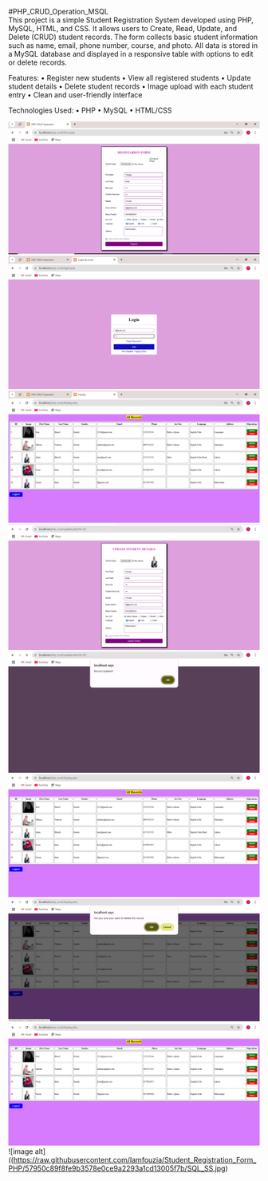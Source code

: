 #PHP_CRUD_Operation_MSQL       
This project is a simple Student Registration System developed using PHP, MySQL, HTML, and CSS. It allows users to Create, Read, Update, and Delete (CRUD) student records. The form collects basic student information such as name, email, phone number, course, and photo. All data is stored in a MySQL database and displayed in a responsive table with options to edit or delete records.

Features:
•	Register new students
•	View all registered students
•	Update student details
•	Delete student records
•	Image upload with each student entry
•	Clean and user-friendly interface

Technologies Used:
•	PHP
•	MySQL
•	HTML/CSS

![image alt](https://github.com/Iamfouzia/Student_Registration_Form_PHP/blob/main/ss1.png?raw=true)
![image alt](https://raw.githubusercontent.com/Iamfouzia/Student_Registration_Form_PHP/f7016f90ffc977673c22eb5e0d3c09720a1e36f9/2.png)
![image alt](https://raw.githubusercontent.com/Iamfouzia/Student_Registration_Form_PHP/f7016f90ffc977673c22eb5e0d3c09720a1e36f9/s3.png)
![image alt](https://raw.githubusercontent.com/Iamfouzia/Student_Registration_Form_PHP/f7016f90ffc977673c22eb5e0d3c09720a1e36f9/s4.png)
![image alt](https://raw.githubusercontent.com/Iamfouzia/Student_Registration_Form_PHP/f7016f90ffc977673c22eb5e0d3c09720a1e36f9/s5.png)
![image alt](https://raw.githubusercontent.com/Iamfouzia/Student_Registration_Form_PHP/f7016f90ffc977673c22eb5e0d3c09720a1e36f9/s6.png)
![image alt](https://raw.githubusercontent.com/Iamfouzia/Student_Registration_Form_PHP/f7016f90ffc977673c22eb5e0d3c09720a1e36f9/S78.png)
![image alt](https://raw.githubusercontent.com/Iamfouzia/Student_Registration_Form_PHP/f7016f90ffc977673c22eb5e0d3c09720a1e36f9/s7.png)
![image alt]((https://raw.githubusercontent.com/Iamfouzia/Student_Registration_Form_PHP/57950c89f8fe9b3578e0ce9a2293a1cd13005f7b/SQL_SS.jpg)

